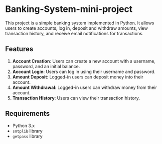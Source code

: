 # Banking-System-mini-project

This project is a simple banking system implemented in Python. It allows users to create accounts, log in, deposit and withdraw amounts, view transaction history, and receive email notifications for transactions.

## Features

1. **Account Creation**: Users can create a new account with a username, password, and an initial balance.
2. **Account Login**: Users can log in using their username and password.
3. **Amount Deposit**: Logged-in users can deposit money into their account.
4. **Amount Withdrawal**: Logged-in users can withdraw money from their account.
5. **Transaction History**: Users can view their transaction history.

## Requirements

- Python 3.x
- `smtplib` library
- `getpass` library

